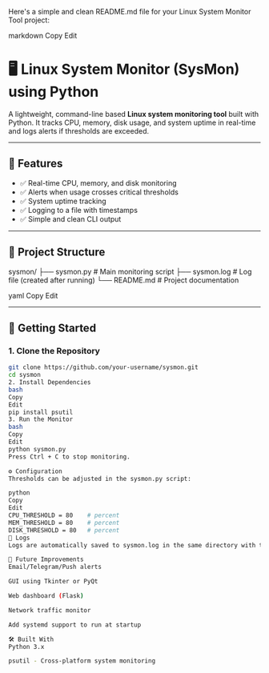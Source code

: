 Here's a simple and clean README.md file for your Linux System Monitor Tool project:

markdown
Copy
Edit
# 🖥️ Linux System Monitor (SysMon) using Python

A lightweight, command-line based **Linux system monitoring tool** built with Python. It tracks CPU, memory, disk usage, and system uptime in real-time and logs alerts if thresholds are exceeded.

---

## 📌 Features

- ✅ Real-time CPU, memory, and disk monitoring
- ✅ Alerts when usage crosses critical thresholds
- ✅ System uptime tracking
- ✅ Logging to a file with timestamps
- ✅ Simple and clean CLI output

---

## 📂 Project Structure

sysmon/ ├── sysmon.py # Main monitoring script ├── sysmon.log # Log file (created after running) └── README.md # Project documentation

yaml
Copy
Edit

---

## 🚀 Getting Started

### 1. Clone the Repository

```bash
git clone https://github.com/your-username/sysmon.git
cd sysmon
2. Install Dependencies
bash
Copy
Edit
pip install psutil
3. Run the Monitor
bash
Copy
Edit
python sysmon.py
Press Ctrl + C to stop monitoring.

⚙️ Configuration
Thresholds can be adjusted in the sysmon.py script:

python
Copy
Edit
CPU_THRESHOLD = 80    # percent
MEM_THRESHOLD = 80    # percent
DISK_THRESHOLD = 80   # percent
📄 Logs
Logs are automatically saved to sysmon.log in the same directory with timestamps.

🧠 Future Improvements
Email/Telegram/Push alerts

GUI using Tkinter or PyQt

Web dashboard (Flask)

Network traffic monitor

Add systemd support to run at startup

🛠️ Built With
Python 3.x

psutil - Cross-platform system monitoring

